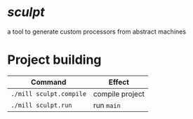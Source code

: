 # *sculpt*
a tool to generate custom processors from abstract machines

# Project building

| Command | Effect |
| --- | --- |
| `./mill sculpt.compile` | compile project |
| `./mill sculpt.run` | run `main` |